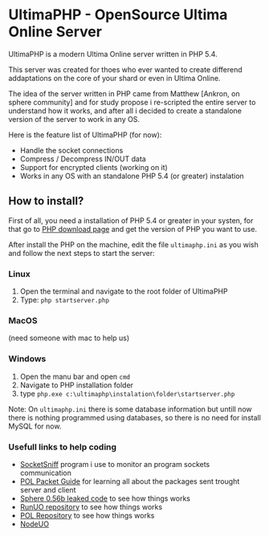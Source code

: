 # UltimaPHP - OpenSource Ultima Online Server

UltimaPHP is a modern Ultima Online server written in PHP 5.4.

This server was created for thoes who ever wanted to create differend addaptations on the core of your shard or even in Ultima Online.

The idea of the server written in PHP came from Matthew [Ankron, on sphere community] and for study propose i re-scripted the entire server to understand how it works, and after all i decided to create a standalone version of the server to work in any OS.

Here is the feature list of UltimaPHP (for now):

 * Handle the socket connections
 * Compress / Decompress IN/OUT data
 * Support for encrypted clients (working on it)
 * Works in any OS with an standalone PHP 5.4 (or greater) instalation


## How to install?

First of all, you need a installation of PHP 5.4 or greater in your systen, for that go to [PHP download page](http://php.net/downloads.php) and get the version of PHP you want to use.

After install the PHP on the machine, edit the file ```ultimaphp.ini``` as you wish and follow the next steps to start the server:

  ### Linux
  
  1) Open the terminal and navigate to the root folder of UltimaPHP
  2) Type: ```php startserver.php```


  ### MacOS
  
  (need someone with mac to help us)

  ### Windows
  
  1) Open the manu bar and open ```cmd```
  2) Navigate to PHP installation folder
  3) type ```php.exe c:\ultimaphp\instalation\folder\startserver.php```

Note: On ```ultimaphp.ini``` there is some database information but untill now there is nothing programmed using databases, so there is no need for install MySQL for now.

### Usefull links to help coding

 * [SocketSniff](http://nirsoft.net/utils/socket_sniffer.html) program i use to monitor an program sockets communication
 * [POL Packet Guide](http://docs.polserver.com/packets/index.php) for learning all about the packages sent trought server and client
 * [Sphere 0.56b leaked code](https:///github.com/necr0potenc3/Sphere) to see how things works
 * [RunUO repository](https://github.com/runuo/runuo) to see how things works
 * [POL Repository](https://github.com/polserver/polserver) to see how things works
 * [NodeUO](https://github.com/chjj/node-uo)
